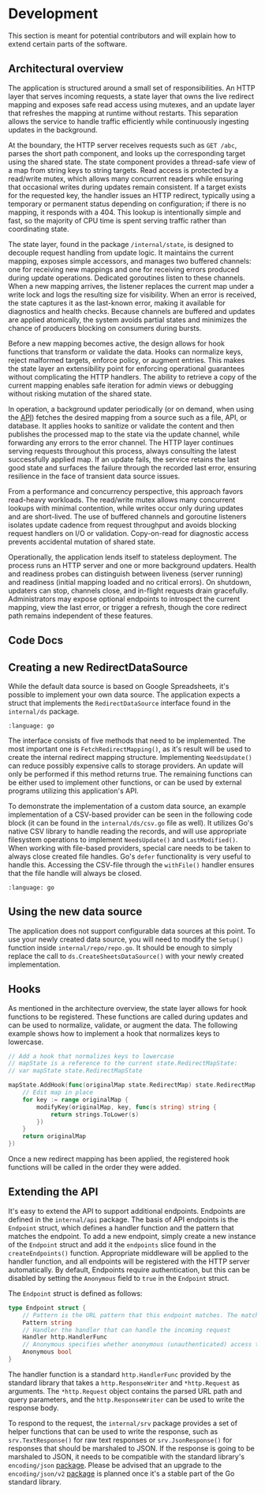 # Development

This section is meant for potential contributors and will explain how to extend certain parts of the software.

## Architectural overview

The application is structured around a small set of responsibilities. An HTTP layer that
serves incoming requests, a state layer that owns the live redirect mapping and exposes safe read access using mutexes,
and an update layer that refreshes the mapping at runtime without restarts. This separation allows the service to handle traffic efficiently 
while continuously ingesting updates in the background.

At the boundary, the HTTP server receives requests such as `GET /abc`, parses the short path component, and looks up the 
corresponding target using the shared state. The state component provides a thread-safe view of a map from string keys 
to string targets. Read access is protected by a read/write mutex, which allows many concurrent readers while ensuring 
that occasional writes during updates remain consistent. If a target exists for the requested key, the handler issues 
an HTTP redirect, typically using a temporary or permanent status depending on configuration; if there is no mapping, 
it responds with a 404. This lookup is intentionally simple and fast, so the majority of CPU time is spent serving traffic
rather than coordinating state.

The state layer, found in the package `/internal/state`, is designed to decouple request handling from update logic. 
It maintains the current mapping, exposes simple accessors, and manages two buffered channels: one for receiving new 
mappings and one for receiving errors produced during update operations.
Dedicated goroutines listen to these channels. When a new mapping arrives, the listener replaces
the current map under a write lock and logs the resulting size for visibility. When an error is received, the state captures
it as the last-known error, making it available for diagnostics and health checks. Because channels are buffered and updates
are applied atomically, the system avoids partial states and minimizes the chance of producers blocking on consumers during
bursts.

Before a new mapping becomes active, the design allows for hook functions that transform or validate the data. Hooks can
normalize keys, reject malformed targets, enforce policy, or augment entries. This makes the state layer an extensibility
point for enforcing operational guarantees without complicating the HTTP handlers. The ability to retrieve a copy of the 
current mapping enables safe iteration for admin views or debugging without risking mutation of the shared state.

In operation, a background updater periodically (or on demand, when using the [API](#forcing-a-redirect-mapping-update)) 
fetches the desired mapping from a source such as a file, 
API, or database. It applies hooks to sanitize or validate the content and then publishes the processed map to the state 
via the update channel, while forwarding any errors to the error channel. The HTTP layer continues serving requests 
throughout this process, always consulting the latest successfully applied map. If an update fails, the service retains 
the last good state and surfaces the failure through the recorded last error, ensuring resilience in the face of 
transient data source issues.

From a performance and concurrency perspective, this approach favors read-heavy workloads. The read/write mutex allows 
many concurrent lookups with minimal contention, while writes occur only during updates and are short-lived. The use of 
buffered channels and goroutine listeners isolates update cadence from request throughput and avoids blocking request
handlers on I/O or validation. Copy-on-read for diagnostic access prevents accidental mutation of shared state.

Operationally, the application lends itself to stateless deployment. The process runs an HTTP server and one or more 
background updaters. Health and readiness probes can distinguish between liveness (server running) and readiness 
(initial mapping loaded and no critical errors). On shutdown, updaters can stop, channels close, and in-flight requests 
drain gracefully. Administrators may expose optional endpoints to introspect the current mapping, view the last error, 
or trigger a refresh, though the core redirect path remains independent of these features.


## Code Docs



## Creating a new RedirectDataSource

While the default data source is based on Google Spreadsheets, it's possible to implement your own data source. The
application expects a struct that implements the `RedirectDataSource` interface found in the `internal/ds` package.

```{literalinclude} ../internal/ds/data-source.go
:language: go
```


The interface consists of five methods that need to be implemented. The most important one is `FetchRedirectMapping()`,
as it's result will be used to create the internal redirect mapping structure. Implementing `NeedsUpdate()` can reduce
possibly expensive calls to storage providers. An update will only be performed if this method returns true.
The remaining functions can be either used to implement other functions, or can be used by external programs utilizing
this application's API.

To demonstrate the implementation of a custom data source, an example implementation of a CSV-based provider can be seen
in the following code block (it can be found in the `internal/ds/csv.go` file as well).
It utilizes Go's native CSV library to handle reading the records, and will use appropriate
filesystem operations to implement `NeedsUpdate()` and `LastModified()`. When working with file-based providers, special
care needs to be taken to always close created file handles. Go's `defer` functionality is very useful to handle
this. Accessing the CSV-file through the `withFile()` handler ensures that the file handle will always be closed.

```{literalinclude} ../internal/ds/csv.go
:language: go
```


## Using the new data source

The application does not support configurable data sources at this point. To use your newly created data source, you
will need to modify the `Setup()` function inside `internal/repo/repo.go`. It should be enough to simply replace the
call to `ds.CreateSheetsDataSource()` with your newly created implementation.

## Hooks

As mentioned in the architecture overview, the state layer allows for hook functions to be registered. These functions
are called during updates and can be used to normalize, validate, or augment the data. The following example shows
how to implement a hook that normalizes keys to lowercase.

```go
// Add a hook that normalizes keys to lowercase
// mapState is a reference to the current state.RedirectMapState:
// var mapState state.RedirectMapState

mapState.AddHook(func(originalMap state.RedirectMap) state.RedirectMap {
    // Edit map in place
    for key := range originalMap {
        modifyKey(originalMap, key, func(s string) string {
            return strings.ToLower(s)
        })
    }
    return originalMap
})
```

Once a new redirect mapping has been applied, the registered hook functions will be called in the order they were added.

## Extending the API

It's easy to extend the API to support additional endpoints. Endpoints are defined in the `internal/api` package. The basis
of API endpoints is the `Endpoint` struct, which defines a handler function and the pattern that matches the endpoint.
To add a new endpoint, simply create a new instance of the `Endpoint` struct and add it the `endpoints` slice found in
the  `createEndpoints()` function. Appropriate middleware will be applied to the handler function, and all endpoints
will be registered with the HTTP server automatically.
By default, Endpoints require authentication, but this can be disabled by setting the `Anonymous` field to `true` in the `Endpoint` struct.

The `Endpoint` struct is defined as follows:
```go
type Endpoint struct {
    // Pattern is the URL pattern that this endpoint matches. The matching will be done by the HTTP server.
    Pattern string
    // Handler the handler that can handle the incoming request
    Handler http.HandlerFunc
    // Anonymous specifies whether anonymous (unauthenticated) access to this endpoint is allowed
    Anonymous bool
}
```

The handler function is a standard `http.HandlerFunc` provided by the standard library that takes a `http.ResponseWriter` and `*http.Request` as arguments.
The `*http.Request` object contains the parsed URL path and query parameters, and the `http.ResponseWriter` can be used to
write the response body.

To respond to the request, the `internal/srv` package provides a set of helper functions that can be used to write the response, such
as `srv.TextResponse()` for raw text responses or `srv.JsonResponse()` for responses that should be marshaled to JSON. If
the response is going to be marshaled to JSON, it needs to be compatible with the 
standard library's `encoding/json` [package](https://pkg.go.dev/encoding/json). Please be advised that an upgrade to the
`encoding/json/v2` [package](https://pkg.go.dev/encoding/json/v2) is planned once it's a stable part of the Go standard library.